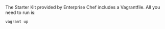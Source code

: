 The Starter Kit provided by Enterprise Chef includes a Vagrantfile. All you need to run is:

```
vagrant up
```


